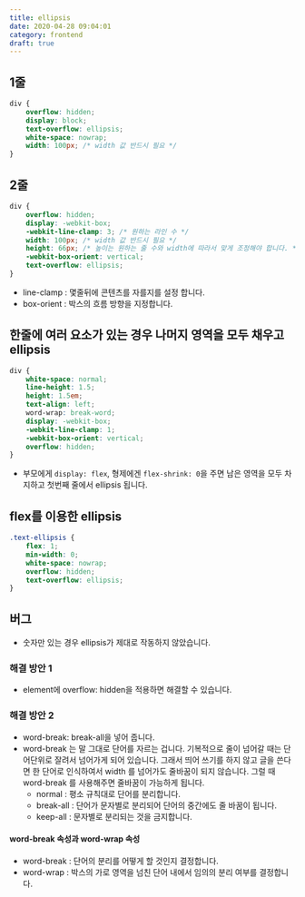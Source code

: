 ```yaml
---
title: ellipsis
date: 2020-04-28 09:04:01
category: frontend
draft: true
---
```


## 1줄

```css
div {
	overflow: hidden;
	display: block;
	text-overflow: ellipsis;
	white-space: nowrap;
	width: 100px; /* width 값 반드시 필요 */
}
```

## 2줄

```css
div {
	overflow: hidden;
	display: -webkit-box;
	-webkit-line-clamp: 3; /* 원하는 라인 수 */
	width: 100px; /* width 값 반드시 필요 */
	height: 66px; /* 높이는 원하는 줄 수와 width에 따라서 맞게 조정해야 합니다. */
	-webkit-box-orient: vertical;
	text-overflow: ellipsis;
}
```

- line-clamp : 몇줄뒤에 콘텐츠를 자를지를 설정 합니다.
- box-orient : 박스의 흐름 방향을 지정합니다.

## 한줄에 여러 요소가 있는 경우 나머지 영역을 모두 채우고 ellipsis

```css
div {
	white-space: normal;
	line-height: 1.5;
	height: 1.5em;
	text-align: left;
	word-wrap: break-word;
	display: -webkit-box;
	-webkit-line-clamp: 1;
	-webkit-box-orient: vertical;
	overflow: hidden;
}
```

- 부모에게 `display: flex`, 형제에겐 `flex-shrink: 0`을 주면 남은 영역을 모두 차지하고 첫번째 줄에서 ellipsis 됩니다.

## flex를 이용한 ellipsis

```css
.text-ellipsis {
	flex: 1;
	min-width: 0;
	white-space: nowrap;
	overflow: hidden;
	text-overflow: ellipsis;
}
```

## 버그

- 숫자만 있는 경우 ellipsis가 제대로 작동하지 않았습니다.

### 해결 방안 1

- element에 overflow: hidden을 적용하면 해결할 수 있습니다.

### 해결 방안 2

- word-break: break-all을 넣어 줍니다.
- word-break 는 말 그대로 단어를 자르는 겁니다. 기복적으로 줄이 넘어갈 때는 단어단위로 잘려서 넘어가게 되어 있습니다. 그래서 띄어 쓰기를 하지 않고 글을 쓴다면 한 단어로 인식하여서 width 를 넘어가도 줄바꿈이 되지 않습니다. 그럴 때 word-break 를 사용해주면 줄바꿈이 가능하게 됩니다.
  - normal : 평소 규칙대로 단어를 분리합니다.
  - break-all : 단어가 문자별로 분리되어 단어의 중간에도 줄 바꿈이 됩니다.
  - keep-all : 문자별로 분리되는 것을 금지합니다.

#### word-break 속성과 word-wrap 속성

- word-break : 단어의 분리를 어떻게 할 것인지 결정합니다.
- word-wrap : 박스의 가로 영역을 넘친 단어 내에서 임의의 분리 여부를 결정합니다.
